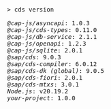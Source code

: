 <!-- this file is automatically generated and updated by a github action -->
<pre class="log">
> cds version

<em>@cap-js/asyncapi</em>: 1.0.3
<em>@cap-js/cds-types</em>: 0.11.0
<em>@cap-js/db-service</em>: 2.1.1
<em>@cap-js/openapi</em>: 1.2.3
<em>@cap-js/sqlite</em>: 2.0.1
<em>@sap/cds</em>: 9.0.3
<em>@sap/cds-compiler</em>: 6.0.12
<em>@sap/cds-dk (global)</em>: 9.0.5
<em>@sap/cds-fiori</em>: 2.0.1
<em>@sap/cds-mtxs</em>: 3.0.1
<em>Node.js</em>: v20.19.2
<em>your-project</em>: 1.0.0
</pre>
